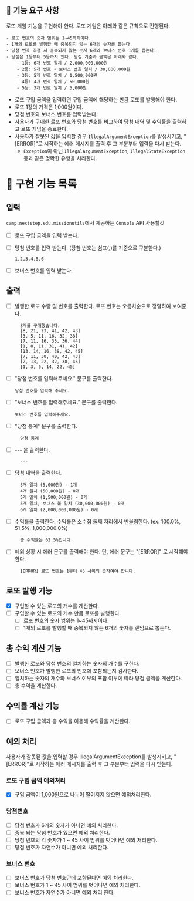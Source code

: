 ## 🚀 기능 요구 사항

로또 게임 기능을 구현해야 한다. 로또 게임은 아래와 같은 규칙으로 진행된다.

```
- 로또 번호의 숫자 범위는 1~45까지이다.
- 1개의 로또를 발행할 때 중복되지 않는 6개의 숫자를 뽑는다.
- 당첨 번호 추첨 시 중복되지 않는 숫자 6개와 보너스 번호 1개를 뽑는다.
- 당첨은 1등부터 5등까지 있다. 당첨 기준과 금액은 아래와 같다.
    - 1등: 6개 번호 일치 / 2,000,000,000원
    - 2등: 5개 번호 + 보너스 번호 일치 / 30,000,000원
    - 3등: 5개 번호 일치 / 1,500,000원
    - 4등: 4개 번호 일치 / 50,000원
    - 5등: 3개 번호 일치 / 5,000원
```

- 로또 구입 금액을 입력하면 구입 금액에 해당하는 만큼 로또를 발행해야 한다.
- 로또 1장의 가격은 1,000원이다.
- 당첨 번호와 보너스 번호를 입력받는다.
- 사용자가 구매한 로또 번호와 당첨 번호를 비교하여 당첨 내역 및 수익률을 출력하고 로또 게임을 종료한다.
- 사용자가 잘못된 값을 입력할 경우 `IllegalArgumentException`를 발생시키고, "[ERROR]"로 시작하는 에러 메시지를 출력 후 그 부분부터 입력을 다시 받는다.
    - `Exception`이 아닌 `IllegalArgumentException`, `IllegalStateException` 등과 같은 명확한 유형을 처리한다.

# 📝 구현 기능 목록

## 입력

`camp.nextstep.edu.missionutils`에서 제공하는 `Console` API 사용할것

- [ ] 로또 구입 금액을 입력 받는다.
- [ ] 당첨 번호를 입력 받는다. (당첨 번호는 쉼표(,)를 기준으로 구분한다.)
  ```
  1,2,3,4,5,6
  ```

- [ ] 보너스 번호를 입력 받는다.

## 출력

- [ ] 발행한 로또 수량 및 번호를 출력한다. 로또 번호는 오름차순으로 정렬하여 보여준다.
  ```
    8개를 구매했습니다.
    [8, 21, 23, 41, 42, 43]
    [3, 5, 11, 16, 32, 38]
    [7, 11, 16, 35, 36, 44]
    [1, 8, 11, 31, 41, 42]
    [13, 14, 16, 38, 42, 45]
    [7, 11, 30, 40, 42, 43]
    [2, 13, 22, 32, 38, 45]
    [1, 3, 5, 14, 22, 45]
  ```

- [ ] "당첨 번호를 입력해주세요." 문구를 출력한다.
  ```
  당첨 번호를 입력해 주세요.
  ```

- [ ] "보너스 번호를 입력해주세요." 문구를 출력한다.
  ```
  보너스 번호를 입력해주세요.
  ```

- [ ] "당첨 통계" 문구를 출력한다.
  ```
    당첨 통계
  ```

- [ ] --- 을 출력한다.
  ```
    ---
  ```

- [ ] 당첨 내역을 출력한다.
  ```
    3개 일치 (5,000원) - 1개
    4개 일치 (50,000원) - 0개
    5개 일치 (1,500,000원) - 0개
    5개 일치, 보너스 볼 일치 (30,000,000원) - 0개
    6개 일치 (2,000,000,000원) - 0개
  ```

- [ ] 수익률을 출력한다. 수익률은 소수점 둘째 자리에서 반올림한다. (ex. 100.0%, 51.5%, 1,000,000.0%)
  ```
    총 수익률은 62.5%입니다.
  ```

- [ ] 예외 상황 시 에러 문구를 출력해야 한다. 단, 에러 문구는 "[ERROR]" 로 시작해야 한다.
  ```
    [ERROR] 로또 번호는 1부터 45 사이의 숫자여야 합니다.
  ```

## 로또 발행 기능

- [x] 구입할 수 있는 로또의 개수를 계산한다.
- [ ] 구입할 수 있는 로또의 개수 만큼 로또를 발행한다.
    - [ ] 로또 번호의 숫자 범위는 1~45까지이다.
    - [ ] 1개의 로또를 발행할 때 중복되지 않는 6개의 숫자를 랜덤으로 뽑는다.

## 총 수익 계산 기능

- [ ] 발행한 로또와 당첨 번호의 일치하는 숫자의 개수를 구한다.
- [ ] 보너스 번호가 발행한 로또의 번호에 포함되는지 검사한다.
- [ ] 일치하는 숫자의 개수와 보너스 여부의 포함 여부에 따라 당첨 금액을 계산한다.
- [ ] 총 수익을 계산한다.

## 수익률 계산 기능

- [ ] 로또 구입 금액과 총 수익을 이용해 수익률을 계산한다.



## 예외 처리

사용자가 잘못된 값을 입력할 경우 IllegalArgumentException를 발생시키고, "[ERROR]"로 시작하는 에러 메시지를 출력 후 그 부분부터 입력을 다시 받는다.

### 로또 구입 금액 예외처리

- [x] 구입 금액이 1,000원으로 나누어 떨어지지 않으면 예외처리한다.

### 당첨번호

- [ ] 당첨 번호가 6개의 숫자가 아니면 예외 처리한다.
- [ ] 중복 되는 당첨 번호가 있으면 예외 처리한다.
- [ ] 당첨 번호의 각 숫자가 1 ~ 45 사이 범위를 벗어나면 예외 처리한다.
- [ ] 당첨 번호가 자연수가 아니면 예외 처리한다.

### 보너스 번호

- [ ] 보너스 번호가 당첨 번호안에 포함된다면 예외 처리한다.
- [ ] 보너스 번호가 1 ~ 45 사이 범위를 벗어나면 예외 처리한다.
- [ ] 보너스 번호가 자연수가 아니면 예외 처리 한다.
